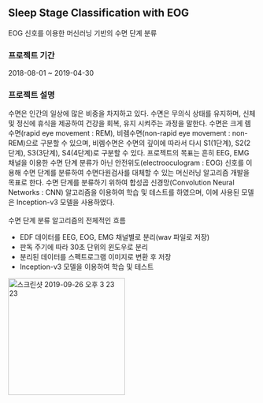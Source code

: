 ## Sleep Stage Classification with EOG
EOG 신호를 이용한 머신러닝 기반의 수면 단계 분류

### 프로젝트 기간
2018-08-01 ~ 2019-04-30

### 프로젝트 설명
수면은 인간의 일상에 많은 비중을 차지하고 있다. 수면은 무의식 상태를 유지하며, 신체 및 정신에 휴식을 제공하여 건강을 회복, 유지 시켜주는 과정을 말한다.
수면은 크게 렘수면(rapid eye movement : REM), 비렘수면(non-rapid eye movement : non-REM)으로 구분할 수 있으며, 비렘수면은 수면의 깊이에 따라서 다시 S1(1단계), S2(2단계), S3(3단계), S4(4단계)로 구분할 수 있다.
프로젝트의 목표는 흔히 EEG, EMG 채널을 이용한 수면 단계 분류가 아닌 안전위도(electrooculogram : EOG) 신호를 이용해 수면 단계를 분류하여 수면다원검사를 대체할 수 있는 머신러닝 알고리즘 개발을 목표로 한다.
수면 단계를 분류하기 위하여 합성곱 신경망(Convolution Neural Networks : CNN) 알고리즘을 이용하여 학습 및 테스트를 하였으며, 이에 사용된 모델은 Inception-v3 모델을 사용하였다.
<br />
<br />
수면 단계 분류 알고리즘의 전체적인 흐름
* EDF 데이터를 EEG, EOG, EMG 채널별로 분리(wav 파일로 저장)
* 판독 주기에 따라 30초 단위의 윈도우로 분리
* 분리된 데이터를 스펙트로그램 이미지로 변환 후 저장
* Inception-v3 모델을 이용하여 학습 및 테스트
<img width="237" alt="스크린샷 2019-09-26 오후 3 23 23" src="https://user-images.githubusercontent.com/26424846/65943912-870e3680-e46b-11e9-9808-5c0df504030e.png">

```python

```

